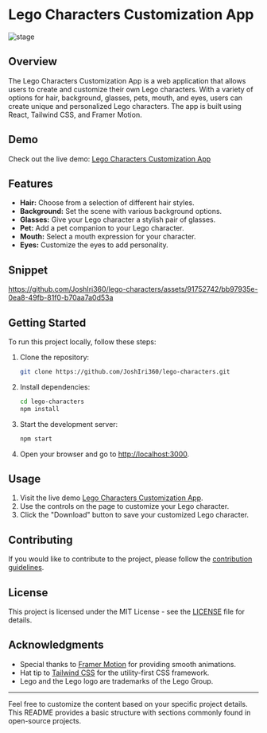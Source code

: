 # Lego Characters Customization App

![stage](https://github.com/JoshIri360/lego-characters/assets/91752742/3e2e4fa0-4ab0-413f-928d-9c66e455c8d8)


## Overview

The Lego Characters Customization App is a web application that allows users to create and customize their own Lego characters. With a variety of options for hair, background, glasses, pets, mouth, and eyes, users can create unique and personalized Lego characters. The app is built using React, Tailwind CSS, and Framer Motion.

## Demo

Check out the live demo: [Lego Characters Customization App](https://lego-characters.vercel.app/)

## Features

- **Hair:** Choose from a selection of different hair styles.
- **Background:** Set the scene with various background options.
- **Glasses:** Give your Lego character a stylish pair of glasses.
- **Pet:** Add a pet companion to your Lego character.
- **Mouth:** Select a mouth expression for your character.
- **Eyes:** Customize the eyes to add personality.

## Snippet


https://github.com/JoshIri360/lego-characters/assets/91752742/bb97935e-0ea8-49fb-81f0-b70aa7a0d53a



## Getting Started

To run this project locally, follow these steps:

1. Clone the repository:

   ```bash
   git clone https://github.com/JoshIri360/lego-characters.git
   ```

2. Install dependencies:

   ```bash
   cd lego-characters
   npm install
   ```

3. Start the development server:

   ```bash
   npm start
   ```

4. Open your browser and go to [http://localhost:3000](http://localhost:3000).

## Usage

1. Visit the live demo [Lego Characters Customization App](https://lego-characters.vercel.app/).
2. Use the controls on the page to customize your Lego character.
3. Click the "Download" button to save your customized Lego character.

## Contributing

If you would like to contribute to the project, please follow the [contribution guidelines](CONTRIBUTING.md).

## License

This project is licensed under the MIT License - see the [LICENSE](LICENSE) file for details.

## Acknowledgments

- Special thanks to [Framer Motion](https://www.framer.com/motion/) for providing smooth animations.
- Hat tip to [Tailwind CSS](https://tailwindcss.com/) for the utility-first CSS framework.
- Lego and the Lego logo are trademarks of the Lego Group.

---

Feel free to customize the content based on your specific project details. This README provides a basic structure with sections commonly found in open-source projects.
